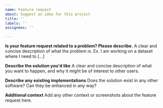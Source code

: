```yaml
---
name: Feature request
about: Suggest an idea for this project
title: ''
labels: ''
assignees: ''

---
```


**Is your feature request related to a problem? Please describe.**
A clear and concise description of what the problem is. Ex. I am working on a dataset where I need to [...]

**Describe the solution you'd like**
A clear and concise description of what you want to happen, and why it might be of interest to other users.

**Describe any existing implementations**
Does the solution exist in any other software? Can they be enhanced in any way?

**Additional context**
Add any other context or screenshots about the feature request here.
